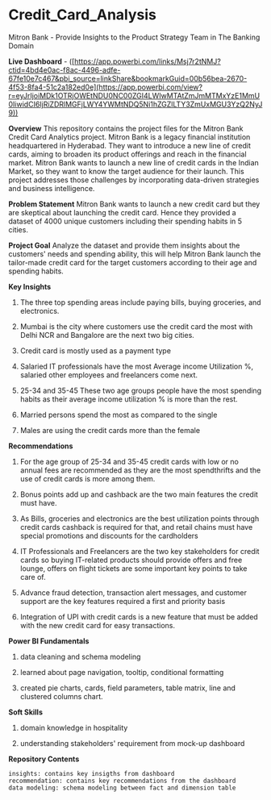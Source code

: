 # Credit_Card_Analysis
Mitron Bank - Provide Insights to the Product Strategy Team in The Banking Domain

**Live Dashboard** - ([https://app.powerbi.com/links/Msj7r2tNMJ?ctid=4bd4e0ac-f8ac-4496-adfe-67fe10e7c467&pbi_source=linkShare&bookmarkGuid=00b56bea-2670-4f53-8fa4-51c2a182ed0e](https://app.powerbi.com/view?r=eyJrIjoiMDk1OTRjOWEtNDU0NC00ZGI4LWIwMTAtZmJmMTMxYzE1MmU0IiwidCI6IjRiZDRlMGFjLWY4YWMtNDQ5Ni1hZGZlLTY3ZmUxMGU3YzQ2NyJ9))

**Overview**
This repository contains the project files for the Mitron Bank Credit Card Analytics project. Mitron Bank is a legacy financial institution headquartered in Hyderabad. They want to introduce a new line of credit cards, aiming to broaden its product offerings and reach in the financial market. 
Mitron Bank wants to launch a new line of credit cards in the Indian Market, so they want to know the target audience for their launch.  This project addresses those challenges by incorporating data-driven strategies and business intelligence.

**Problem Statement**
Mitron Bank wants to launch a new credit card but they are skeptical about launching the credit card. Hence they provided a dataset of 4000 unique customers including their spending habits in 5 cities. 

**Project Goal**
Analyze the dataset and provide them insights about the customers' needs and spending ability, this will help Mitron Bank launch the tailor-made credit card for the target customers according to their age and spending habits.

**Key Insights**

1. The three top spending areas include paying bills, buying groceries, and electronics.

2. Mumbai is the city where customers use the credit card the most with Delhi NCR and Bangalore are the next two big cities.

3. Credit card is mostly used as a payment type

4. Salaried IT professionals have the most Average income Utilization %, salaried other employees and freelancers come next.

5. 25-34 and 35-45 These two age groups people have the most spending habits as their average income utilization % is more than the rest.

6. Married persons spend the most as compared to the single

7. Males are using the credit cards more than the female

**Recommendations**

1. For the age group of 25-34 and 35-45 credit cards with low or no annual fees are recommended as they are the most spendthrifts and the use of credit cards is more among them.

2. Bonus points add up and cashback are the two main features the credit must have. 

3. As Bills, groceries and electronics are the best utilization points through credit cards cashback is required for that, and retail chains must have special promotions and discounts for the cardholders

4. IT Professionals and Freelancers are the two key stakeholders for credit cards so buying IT-related products should provide offers and free lounge, offers on flight tickets are some important key points to take care of.

5. Advance fraud detection, transaction alert messages, and customer support are the key features required a first and priority basis

6. Integration of UPI with credit cards is a new feature that must be added with the new credit card for easy transactions.

**Power BI Fundamentals**

1. data cleaning and schema modeling
   
2. learned about page navigation, tooltip, conditional formatting
   
3. created pie charts, cards, field parameters, table matrix, line and clustered columns chart.

**Soft Skills**

1. domain knowledge in hospitality
   
2. understanding stakeholders' requirement from mock-up dashboard
   
**Repository Contents**

```project pdf: Contains dashboard pdf files
insights: contains key insigths from dashboard
recommendation: contains key recommendations from the dashboard
data modeling: schema modeling between fact and dimension table
```






